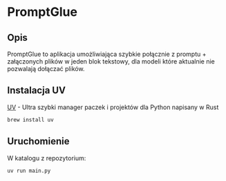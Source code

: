 # PromptGlue

## Opis
PromptGlue to aplikacja umożliwiająca szybkie połącznie z promptu + załączonych plików w jeden blok tekstowy, dla modeli które aktualnie nie pozwalają dołączać plików. 

## Instalacja UV
[UV](https://github.com/astral-sh/uv) - Ultra szybki manager paczek i projektów dla Python napisany w Rust
```bash
brew install uv
```

## Uruchomienie

W katalogu z repozytorium:
```bash
uv run main.py
```



